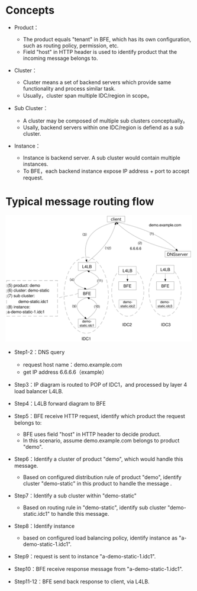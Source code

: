 # Concepts

- Product：
    - The product equals "tenant" in BFE, which has its own configuration, such as routing policy, permission, etc. 
    - Field "host" in HTTP header is used to identify product that the incoming message belongs to.

- Cluster：
    - Cluster means a set of backend servers which provide same functionality and process similar task.
    - Usually，cluster span multiple IDC/region in scope。

- Sub Cluster：
    - A cluster may be composed of multiple sub clusters conceptually。
    - Usally, backend servers within one IDC/region is defiend as a sub cluster.

- Instance：
    - Instance is backend server. A sub cluster would contain multiple instances.
    - To BFE，each backend instance expose IP address + port to accept request.

# Typical message routing flow

![Traffic Forwarding](../images/traffic-forward.svg)

- Step1-2：DNS query
    - request host name：demo.example.com
    - get IP address 6.6.6.6（example）

- Step3：IP diagram is routed to POP of IDC1，and processed by layer 4 load balancer L4LB.

- Step4：L4LB forward diagram to BFE

- Step5：BFE receive HTTP request, identify which product the request belongs to:
    - BFE uses field "host" in HTTP header to decide product.
    - In this scenario, assume demo.example.com belongs to product "demo".

- Step6：Identify a cluster of product "demo", which would handle this message.
    - Based on configured distribution rule of product "demo", identify cluster "demo-static" in this product to handle the message .

- Step7：Identify a sub cluster within "demo-static"
    - Based on routing rule in "demo-static", identify sub cluster "demo-static.idc1" to handle this message.

- Step8：Identify instance
    - based on configured load balancing policy, identify instance as "a-demo-static-1.idc1".

- Step9：request is sent to instance "a-demo-static-1.idc1".

- Step10：BFE receive response message from "a-demo-static-1.idc1".

- Step11-12：BFE send back response to client, via L4LB.
